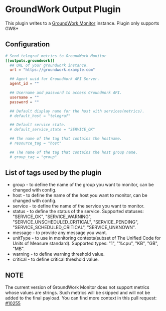 # GroundWork Output Plugin

This plugin writes to a [GroundWork Monitor][1] instance. Plugin only supports GW8+

[1]: https://www.gwos.com/product/groundwork-monitor/

## Configuration

```toml
# Send telegraf metrics to GroundWork Monitor
[[outputs.groundwork]]
  ## URL of your groundwork instance.
  url = "https://groundwork.example.com"

  ## Agent uuid for GroundWork API Server.
  agent_id = ""

  ## Username and password to access GroundWork API.
  username = ""
  password = ""

  ## Default display name for the host with services(metrics).
  # default_host = "telegraf"

  ## Default service state.
  # default_service_state = "SERVICE_OK"

  ## The name of the tag that contains the hostname.
  # resource_tag = "host"

  ## The name of the tag that contains the host group name.
  # group_tag = "group"
```

## List of tags used by the plugin

* group    - to define the name of the group you want to monitor, can be changed with config.
* host     - to define the name of the host you want to monitor, can be changed with config.
* service  - to define the name of the service you want to monitor.
* status   - to define the status of the service. Supported statuses: "SERVICE_OK", "SERVICE_WARNING", "SERVICE_UNSCHEDULED_CRITICAL", "SERVICE_PENDING", "SERVICE_SCHEDULED_CRITICAL", "SERVICE_UNKNOWN".
* message  - to provide any message you want.
* unitType - to use in monitoring contexts(subset of The Unified Code for Units of Measure standard). Supported types: "1", "%cpu", "KB", "GB", "MB".
* warning  - to define warning threshold value.
* critical - to define critical threshold value.

## NOTE

The current version of GroundWork Monitor does not support metrics whose values are strings. Such metrics will be skipped and will not be added to the final payload. You can find more context in this pull request: [#10255]( https://github.com/influxdata/telegraf/pull/10255)
